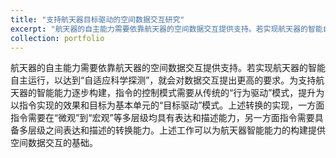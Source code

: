```yaml
---
title: "支持航天器目标驱动的空间数据交互研究"
excerpt: "航天器的自主能力需要依靠航天器的空间数据交互提供支持。若实现航天器的智能自主运行，以达到“自适应科学探测”，就会对数据交互提出更高的要求。为支持航天器的智能能力逐步构建，指令的控制模式需要从传统的“行为驱动”模式，提升为以指令实现的效果和目标为基本单元的“目标驱动”模式。上述转换的实现，一方面指令需要在“微观”到“宏观”等多层级均具有表达和描述能力，另一方面指令需要具备多层级之间表达和描述的转换能力。上述工作可以为航天器智能能力的构建提供空间数据交互的基础。"
collection: portfolio
---
```


航天器的自主能力需要依靠航天器的空间数据交互提供支持。若实现航天器的智能自主运行，以达到“自适应科学探测”，就会对数据交互提出更高的要求。为支持航天器的智能能力逐步构建，指令的控制模式需要从传统的“行为驱动”模式，提升为以指令实现的效果和目标为基本单元的“目标驱动”模式。上述转换的实现，一方面指令需要在“微观”到“宏观”等多层级均具有表达和描述能力，另一方面指令需要具备多层级之间表达和描述的转换能力。上述工作可以为航天器智能能力的构建提供空间数据交互的基础。

